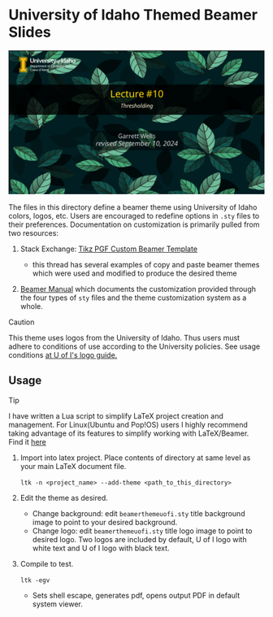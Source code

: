 # University of Idaho Themed Beamer Slides

![example title slide](images/example_title_slide.png)

The files in this directory define a beamer theme using University of Idaho colors, logos, etc. Users are encouraged to redefine options in `.sty` files to their preferences. Documentation on customization is primarily pulled from two resources:

1. Stack Exchange: [Tikz PGF Custom Beamer Template](https://tex.stackexchange.com/questions/146529/design-a-custom-beamer-theme-from-scratch)

    - this thread has several examples of copy and paste beamer themes which were used and modified to produce the desired theme
  
2. [Beamer Manual](https://www.beamer.plus/home.html) which documents the customization provided through the four types of `sty` files and the theme customization system as a whole.

>[!CAUTION]
> This theme uses logos from the University of Idaho. Thus users must adhere to conditions of use according to the University policies. See usage conditions [at U of I's logo guide.](https://www.uidaho.edu/brand/brand-style-guide#logo)

## Usage
>[!TIP] 
> I have written a Lua script to simplify LaTeX project creation and management. For Linux(Ubuntu and Pop!OS) users I highly recommend taking advantage of its features to simplify working with LaTeX/Beamer. Find it [here](https://github.com/grwells/latex-toolkit.git)

1. Import into latex project. Place contents of directory at same level as your main LaTeX document file.

    `ltk -n <project_name> --add-theme <path_to_this_directory>`

2. Edit the theme as desired.

    - Change background: edit `beamerthemeuofi.sty` title background image to point to your desired background.
    - Change logo: edit `beamerthemeuofi.sty` title logo image to point to desired logo. Two logos are included by default, U of I logo with white text and U of I logo with black text.

3. Compile to test.

    `ltk -egv`

    - Sets shell escape, generates pdf, opens output PDF in default system viewer.
